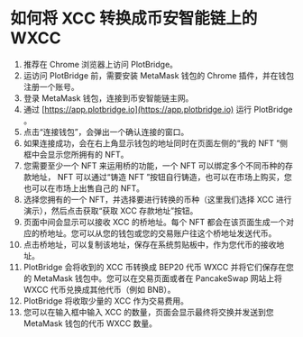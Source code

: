 # 如何将 XCC 转换成币安智能链上的 WXCC

1. 推荐在 Chrome 浏览器上访问 PlotBridge。
2. 运访问 PlotBridge 前，需要安装 MetaMask 钱包的 Chrome 插件，并在钱包注册一个账号。
3. 登录 MetaMask 钱包，连接到币安智能链主网。
4. 通过 [https://app.plotbridge.io](https://app.plotbridge.io) 运行 PlotBridge 。
5. 点击“连接钱包”，会弹出一个确认连接的窗口。
6. 如果连接成功，会在右上角显示钱包的地址同时在页面左侧的“我的 NFT ”侧框中会显示您所拥有的 NFT。
7. 您需要至少一个 NFT 来运用桥的功能，一个 NFT 可以绑定多个不同币种的存款地址， NFT 可以通过“铸造 NFT ”按钮自行铸造，也可以在市场上购买，您也可以在市场上出售自己的 NFT。
8. 选择您拥有的一个 NFT，并选择要进行转换的币种（这里我们选择 XCC 进行演示），然后点击获取“获取 XCC 存款地址”按钮。
9. 页面中间会显示可以接收 XCC 的桥地址。每个 NFT 都会在该页面生成一个对应的桥地址。您可以从您的钱包或您的交易账户往这个桥地址发送代币。
10. 点击桥地址，可以复制该地址，保存在系统剪贴板中，作为您代币的接收地址。
11. PlotBridge 会将收到的 XCC 币转换成 BEP20 代币 WXCC 并将它们保存在您的 MetaMask 钱包中。您可以在交易页面或者在 PancakeSwap 网站上将 WXCC 代币兑换成其他代币（例如 BNB）。
12. PlotBridge 将收取少量的 XCC 作为交易费用。
13. 您可以在输入框中输入 XCC 的数量，页面会显示最终将交换并发送到您 MetaMask 钱包的代币 WXCC 数量。
